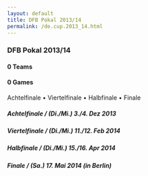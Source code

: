 ```yaml
---
layout: default
title: DFB Pokal 2013/14
permalink: /de.cup.2013_14.html
---
```




### DFB Pokal 2013/14


#### 0 Teams





 



#### 0 Games

 Achtelfinale •  Viertelfinale •  Halbfinale •  Finale



##### Achtelfinale  / (Di./Mi.) 3./4. Dez 2013



##### Viertelfinale  / (Di./Mi.) 11./12. Feb 2014



##### Halbfinale  / (Di./Mi.) 15./16. Apr 2014



##### Finale  / (Sa.) 17. Mai 2014 (in Berlin)


